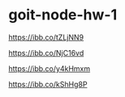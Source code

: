 # goit-node-hw-1

https://ibb.co/tZLjNN9

https://ibb.co/NjC16vd

https://ibb.co/y4kHmxm

https://ibb.co/kShHg8P
